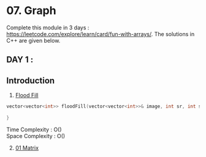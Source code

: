 # 07. Graph 

Complete this module in 3 days : https://leetcode.com/explore/learn/card/fun-with-arrays/. The solutions in C++ are given below.

## DAY 1 :
## Introduction

1. [Flood Fill](https://leetcode.com/problems/flood-fill/)


```c++
vector<vector<int>> floodFill(vector<vector<int>>& image, int sr, int sc, int color) {
        
}
```
Time Complexity : O()\
Space Complexity : O()


2. [01 Matrix](https://leetcode.com/problems/01-matrix/)

